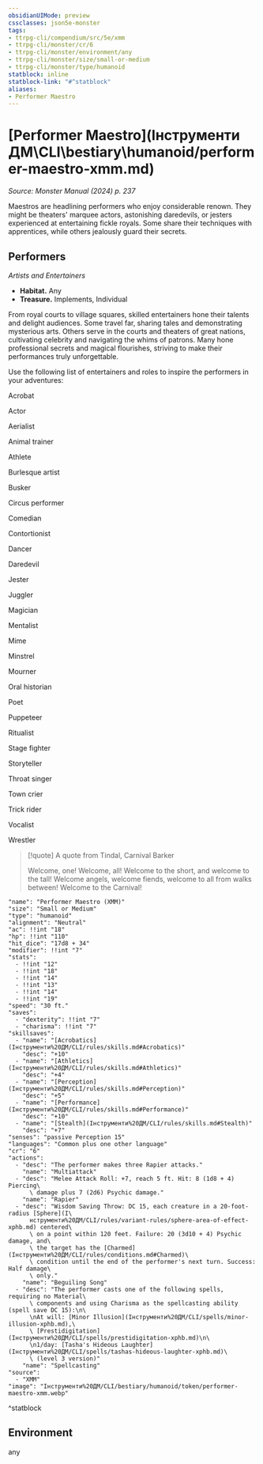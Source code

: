 ```yaml
---
obsidianUIMode: preview
cssclasses: json5e-monster
tags:
- ttrpg-cli/compendium/src/5e/xmm
- ttrpg-cli/monster/cr/6
- ttrpg-cli/monster/environment/any
- ttrpg-cli/monster/size/small-or-medium
- ttrpg-cli/monster/type/humanoid
statblock: inline
statblock-link: "#^statblock"
aliases:
- Performer Maestro
---
```

# [Performer Maestro](Інструменти ДМ\CLI\bestiary\humanoid/performer-maestro-xmm.md)
*Source: Monster Manual (2024) p. 237*  

Maestros are headlining performers who enjoy considerable renown. They might be theaters' marquee actors, astonishing daredevils, or jesters experienced at entertaining fickle royals. Some share their techniques with apprentices, while others jealously guard their secrets.

## Performers

*Artists and Entertainers*

- **Habitat.** Any  
- **Treasure.** Implements, Individual  

From royal courts to village squares, skilled entertainers hone their talents and delight audiences. Some travel far, sharing tales and demonstrating mysterious arts. Others serve in the courts and theaters of great nations, cultivating celebrity and navigating the whims of patrons. Many hone professional secrets and magical flourishes, striving to make their performances truly unforgettable.

Use the following list of entertainers and roles to inspire the performers in your adventures:

Acrobat

Actor

Aerialist

Animal trainer

Athlete

Burlesque artist

Busker

Circus performer

Comedian

Contortionist

Dancer

Daredevil

Jester

Juggler

Magician

Mentalist

Mime

Minstrel

Mourner

Oral historian

Poet

Puppeteer

Ritualist

Stage fighter

Storyteller

Throat singer

Town crier

Trick rider

Vocalist

Wrestler

> [!quote] A quote from Tindal, Carnival Barker  
> 
> Welcome, one! Welcome, all! Welcome to the short, and welcome to the tall! Welcome angels, welcome fiends, welcome to all from walks between! Welcome to the Carnival!


```statblock
"name": "Performer Maestro (XMM)"
"size": "Small or Medium"
"type": "humanoid"
"alignment": "Neutral"
"ac": !!int "18"
"hp": !!int "110"
"hit_dice": "17d8 + 34"
"modifier": !!int "7"
"stats":
  - !!int "12"
  - !!int "18"
  - !!int "14"
  - !!int "13"
  - !!int "14"
  - !!int "19"
"speed": "30 ft."
"saves":
  - "dexterity": !!int "7"
  - "charisma": !!int "7"
"skillsaves":
  - "name": "[Acrobatics](Інструменти%20ДМ/CLI/rules/skills.md#Acrobatics)"
    "desc": "+10"
  - "name": "[Athletics](Інструменти%20ДМ/CLI/rules/skills.md#Athletics)"
    "desc": "+4"
  - "name": "[Perception](Інструменти%20ДМ/CLI/rules/skills.md#Perception)"
    "desc": "+5"
  - "name": "[Performance](Інструменти%20ДМ/CLI/rules/skills.md#Performance)"
    "desc": "+10"
  - "name": "[Stealth](Інструменти%20ДМ/CLI/rules/skills.md#Stealth)"
    "desc": "+7"
"senses": "passive Perception 15"
"languages": "Common plus one other language"
"cr": "6"
"actions":
  - "desc": "The performer makes three Rapier attacks."
    "name": "Multiattack"
  - "desc": "Melee Attack Roll: +7, reach 5 ft. Hit: 8 (1d8 + 4) Piercing\
      \ damage plus 7 (2d6) Psychic damage."
    "name": "Rapier"
  - "desc": "Wisdom Saving Throw: DC 15, each creature in a 20-foot-radius [Sphere](І\
      нструменти%20ДМ/CLI/rules/variant-rules/sphere-area-of-effect-xphb.md) centered\
      \ on a point within 120 feet. Failure: 20 (3d10 + 4) Psychic damage, and\
      \ the target has the [Charmed](Інструменти%20ДМ/CLI/rules/conditions.md#Charmed)\
      \ condition until the end of the performer's next turn. Success: Half damage\
      \ only."
    "name": "Beguiling Song"
  - "desc": "The performer casts one of the following spells, requiring no Material\
      \ components and using Charisma as the spellcasting ability (spell save DC 15):\n\
      \nAt will: [Minor Illusion](Інструменти%20ДМ/CLI/spells/minor-illusion-xphb.md),\
      \ [Prestidigitation](Інструменти%20ДМ/CLI/spells/prestidigitation-xphb.md)\n\
      \n1/day: [Tasha's Hideous Laughter](Інструменти%20ДМ/CLI/spells/tashas-hideous-laughter-xphb.md)\
      \ (level 3 version)"
    "name": "Spellcasting"
"source":
  - "XMM"
"image": "Інструменти%20ДМ/CLI/bestiary/humanoid/token/performer-maestro-xmm.webp"
```
^statblock

## Environment

any